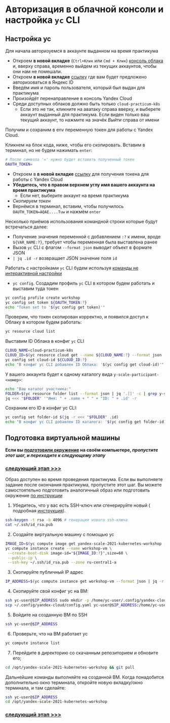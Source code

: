 # Авторизация в облачной консоли и настройка `yc` CLI

## Настройка yc

Для начала авторизуемся в аккаунте выданном на время практикума
* Откроем **в новой вкладке** (`Ctrl+Клик` или `Cmd + Клик`) [консоль облака](https://console.cloud.yandex.ru) и, вверху
  справа, временно выйдем из текущих аккаунтов, чтобы они нам не помешали.
* Откроем **в новой вкладке** <a href="https://passport.yandex.ru/auth?mode=add-user&retpath=https%3A%2F%2Fconsole.cloud.yandex.ru%2F" target="_blank">
  ссылку</a> где вам будет предложено авторизоваться в Яндекс ID
* Введём имя и пароль пользователя, который был выдан для практикума
* Произойдёт перенаправление в консоль Yandex Cloud
* Среди доступных облаков должно быть только `cloud-practicum-k8s`
    * Если это не так, кликните на аватаку справа вверху, и выберете аккаунт выданный для практикума. Если виден только
      ваш текущий аккаунт, то нажмите на значёк _Выйти_ справа от имени

Получим и сохраним в env переменную токен для работы с Yandex Cloud.

Кликнем на блок кода, ниже, чтобы его скопировать. Вставим в терминал, но не будем нажимать `enter`:
```bash
# После символа '=' нужно будет вставить полученный токен
OAUTH_TOKEN=
```
* Откроем в **в новой
  вкладке** <a href="https://oauth.yandex.ru/authorize?response_type=token&client_id=1a6990aa636648e9b2ef855fa7bec2fb" target="_blank">
  ссылку</a> для получения токена для работы с Yandex Cloud
* **Убедитесь, что в правом верхнем углу имя вашего аккаунта на время практикума**
    * Если нет, выберите аккаунт на время практикума
* _Скопируем токен_
* Вернёмся в терминал, вставим, чтобы получилось `OAUTH_TOKEN=AQAE....Tuw` и нажмём `enter`

Несколько приёмов использования командной строки которые будут встречаться далее:
* Получение значения переменной с добавлением `:?` к имени, вроде `${VAR_NAME:?}`, требует чтобы переменная была
  выставлена ранее
* Вызов `yc` CLI с флагом `--format json` выводит объект в формате JSON
* `| jq .id -r` возвращает JSON значение поля `id`

Работать с настройками `yc` CLI будем
используя [команды не интерактивной настройки](https://cloud.yandex.ru/docs/cli/cli-ref/managed-yc/config/)
- `yc config`. Создадим профиль `yc` CLI в котором будем работать и выставим туда токен
```bash
yc config profile create workshop
yc config set token ${OAUTH_TOKEN:?}
echo "Token set to '$(yc config get token)'"
```

Проверим, что токен скопирован корректно, и появился доступ к Облаку в котором будем работать:
```bash
yc resource cloud list
```

Выставим ID Облака в конфиг `yc` CLI
```bash
CLOUD_NAME=cloud-practicum-k8s
CLOUD_ID=$(yc resource cloud get --name ${CLOUD_NAME:?} --format json | jq .id -r)
yc config set cloud-id ${CLOUD_ID:?}
echo "В конфиг yc CLI добавлен ID Облака: '$(yc config get cloud-id)'"
```

У вашего аккаунта будет к одному каталогу вида `y-scale-participant-<номер>`:
```bash
echo "Ваш каталог участника:"
FOLDER=$(yc resource folder list --format json | jq '.[]' -c | grep y-scale-participant)
jq <<< "$FOLDER" '"Имя: " + .name + " " + "ID: " + .id' -r
```

Сохраним его ID в конфиг yc CLI:
```bash
yc config set folder-id $(jq -r <<< "$FOLDER" .id)
echo "В конфиг yc CLI добавлен ID каталога: '$(yc config get folder-id)'"
```

## Подготовка виртуальной машины

**Если вы [подготовили окружение](../../README.md#настройка-окружения) на своём компьютере, _пропустите этот шаг, и
переходите к следующему этапу_**

### [cледующий этап >>>](../2_terraform_import_existing_resources/README.md)

Образ доступен во время проведения практикума. Если вы выполняете задание после окончания практикума, пропустите этот
шаг. Вы можете самостоятельно подготовить аналогичный образ или подготовить
окружение [по инструкции](../../README.md#настройка-окружения)

1. Убедитесь, что у вас есть SSH-ключ или сгенерируйте новый (
   подробная [инструкция](https://cloud.yandex.ru/docs/compute/operations/vm-connect/ssh#creating-ssh-keys)).
```bash
ssh-keygen -t rsa -b 4096 # генерация нового ssh-ключа
cat ~/.ssh/id_rsa.pub
```

2. Создайте виртуальную машину с помощью yc
```bash
IMAGE_ID=$(yc compute image get yandex-scale-2021-kubernetes-workshop --folder-name public-image --format json | jq -r .id)
yc compute instance create --name workshop-vm \
 --create-boot-disk image-id="${IMAGE_ID:?}",size=60 \
 --public-ip \
 --ssh-key ~/.ssh/id_rsa.pub --zone ru-central1-a
```
3. Скопируйте публичный IP адрес
```bash
IP_ADDRESS=$(yc compute instance get workshop-vm --format json | jq -r '.network_interfaces[0].primary_v4_address.one_to_one_nat.address')
```
4. Скопируйте свой конфиг yc на ВМ:
```bash
ssh yc-user@$IP_ADDRESS sudo mkdir -p /home/yc-user/.config/yandex-cloud
scp ~/.config/yandex-cloud/config.yaml yc-user@$IP_ADDRESS:/home/yc-user/.config/yandex-cloud/config.yaml
```
5. Войдите на созданную ВМ по SSH
```bash
ssh yc-user@$IP_ADDRESS
```
6. Проверьте, что на ВМ работает yc
```bash
yc compute instance list
```
7. Перейдите в директорию со скачанным репозиторием и обновите его;
```bash
cd /opt/yandex-scale-2021-kubernetes-workshop && git pull
```

Дальнейшие команды выполняйте на созданной ВМ. Когда понадобится дополнительно окно терминала, откройте новую
вкладку/окно терминала, и там сделайте:
```bash
ssh yc-user@$IP_ADDRESS
cd /opt/yandex-scale-2021-kubernetes-workshop
```

### [cледующий этап >>>](../2_terraform_import_existing_resources/README.md)

